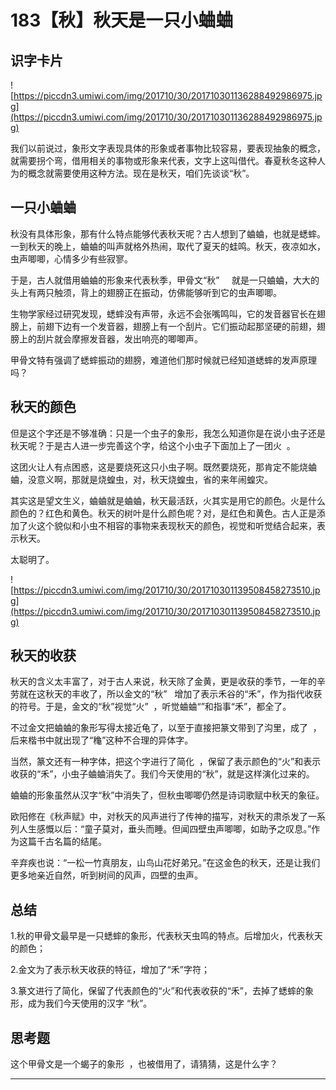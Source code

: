 # 183【秋】秋天是一只小蛐蛐

## 识字卡片

![https://piccdn3.umiwi.com/img/201710/30/201710301136288492986975.jpg](https://piccdn3.umiwi.com/img/201710/30/201710301136288492986975.jpg)

我们以前说过，象形文字表现具体的形象或者事物比较容易，要表现抽象的概念，就需要拐个弯，借用相关的事物或形象来代表，文字上这叫借代。春夏秋冬这种人为的概念就需要使用这种方法。现在是秋天，咱们先谈谈“秋”。

## 一只小蛐蛐

秋没有具体形象，那有什么特点能够代表秋天呢？古人想到了蛐蛐，也就是蟋蟀。一到秋天的晚上，蛐蛐的叫声就格外热闹，取代了夏天的蛙鸣。秋天，夜凉如水，虫声唧唧，心情多少有些寂寥。

于是，古人就借用蛐蛐的形象来代表秋季，甲骨文“秋”     就是一只蛐蛐，大大的头上有两只触须，背上的翅膀正在振动，仿佛能够听到它的虫声唧唧。

生物学家经过研究发现，蟋蟀没有声带，永远不会张嘴鸣叫，它的发音器官长在翅膀上，前翅下边有一个发音器，翅膀上有一个刮片。它们振动起那坚硬的前翅，翅膀上的刮片就会摩擦发音器，发出响亮的唧唧声。

甲骨文特有强调了蟋蟀振动的翅膀，难道他们那时候就已经知道蟋蟀的发声原理吗？

## 秋天的颜色

但是这个字还是不够准确：只是一个虫子的象形，我怎么知道你是在说小虫子还是秋天呢？于是古人进一步完善这个字，给这个小虫子下面加上了一团火  。

这团火让人有点困惑，这是要烧死这只小虫子啊。既然要烧死，那肯定不能烧蛐蛐，没意义啊，那就是烧蝗虫，对，秋天烧蝗虫，省的来年闹蝗灾。

其实这是望文生义，蛐蛐就是蛐蛐，秋天最活跃，火其实是用它的颜色。火是什么颜色的？红色和黄色。秋天的树叶是什么颜色呢？对，是红色和黄色。古人正是添加了火这个貌似和小虫不相容的事物来表现秋天的颜色，视觉和听觉结合起来，表示秋天。

太聪明了。

![https://piccdn3.umiwi.com/img/201710/30/201710301139508458273510.jpg](https://piccdn3.umiwi.com/img/201710/30/201710301139508458273510.jpg)

## 秋天的收获

秋天的含义太丰富了，对于古人来说，秋天除了金黄，更是收获的季节，一年的辛劳就在这秋天的丰收了，所以金文的“秋”   增加了表示禾谷的“禾”，作为指代收获的符号。于是，金文的“秋”视觉“火”  ，听觉蛐蛐“”和指事“禾”，都全了。

不过金文把蛐蛐的象形写得太接近龟了，以至于直接把篆文带到了沟里，成了  ，后来楷书中就出现了“龝”这种不合理的异体字。

当然，篆文还有一种字体，把这个字进行了简化  ，保留了表示颜色的“火”和表示收获的“禾”，小虫子蛐蛐消失了。我们今天使用的“秋”，就是这样演化过来的。

蛐蛐的形象虽然从汉字“秋”中消失了，但秋虫唧唧仍然是诗词歌赋中秋天的象征。

欧阳修在《秋声赋》中，对秋天的风声进行了传神的描写，对秋天的肃杀发了一系列人生感慨以后：“童子莫对，垂头而睡。但闻四壁虫声唧唧，如助予之叹息。”作为这篇千古名篇的结尾。

辛弃疾也说：“一松一竹真朋友，山鸟山花好弟兄。”在这金色的秋天，还是让我们更多地亲近自然，听到树间的风声，四壁的虫声。

## 总结

1.秋的甲骨文最早是一只蟋蟀的象形，代表秋天虫鸣的特点。后增加火，代表秋天的颜色；

2.金文为了表示秋天收获的特征，增加了“禾”字符；

3.篆文进行了简化，保留了代表颜色的“火”和代表收获的“禾”，去掉了蟋蟀的象形，成为我们今天使用的汉字 “秋”。

## 思考题

这个甲骨文是一个蝎子的象形  ，也被借用了，请猜猜，这是什么字？

---
